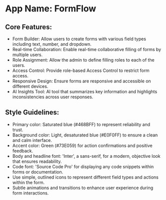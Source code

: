 # **App Name**: FormFlow

## Core Features:

- Form Builder: Allow users to create forms with various field types including text, number, and dropdown.
- Real-time Collaboration: Enable real-time collaborative filling of forms by multiple users.
- Role Assignment: Allow the admin to define filling roles to each of the users.
- Access Control: Provide role-based Access Control to restrict form access.
- Responsive Design: Ensure forms are responsive and accessible on different devices.
- AI Insights Tool: AI tool that summarizes key information and highlights inconsistencies across user responses.

## Style Guidelines:

- Primary color: Saturated blue (#468BFF) to represent reliability and trust.
- Background color: Light, desaturated blue (#E0F0FF) to ensure a clean and calm interface.
- Accent color: Green (#73E059) for action confirmations and positive feedback.
- Body and headline font: 'Inter', a sans-serif, for a modern, objective look that ensures readability.
- Code font: 'Source Code Pro' for displaying any code snippets within forms or documentation.
- Use simple, outlined icons to represent different field types and actions within the form.
- Subtle animations and transitions to enhance user experience during form interactions.